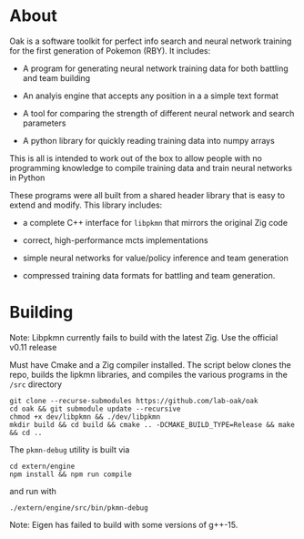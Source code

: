 # About

Oak is a software toolkit for perfect info search and neural network training for the first generation of Pokemon (RBY). It includes:

* A program for generating neural network training data for both battling and team building

* An analyis engine that accepts any position in a a simple text format

* A tool for comparing the strength of different neural network and search parameters

* A python library for quickly reading training data into numpy arrays

This is all is intended to work out of the box to allow people with no programming knowledge to compile training data and train neural networks in Python

These programs were all built from a shared header library that is easy to extend and modify. This library includes:

* a complete C++ interface for `libpkmn` that mirrors the original Zig code

* correct, high-performance mcts implementations

* simple neural networks for value/policy inference and team generation

* compressed training data formats for battling and team generation.

# Building

Note: Libpkmn currently fails to build with the latest Zig. Use the official v0.11 release

Must have Cmake and a Zig compiler installed. The script below clones the repo, builds the lipkmn libraries, and compiles the various programs in the `/src` directory

```
git clone --recurse-submodules https://github.com/lab-oak/oak
cd oak && git submodule update --recursive
chmod +x dev/libpkmn && ./dev/libpkmn
mkdir build && cd build && cmake .. -DCMAKE_BUILD_TYPE=Release && make && cd ..
```

The `pkmn-debug` utility is built via
```
cd extern/engine
npm install && npm run compile
```
and run with 
```
./extern/engine/src/bin/pkmn-debug
```

Note: Eigen has failed to build with some versions of g++-15.